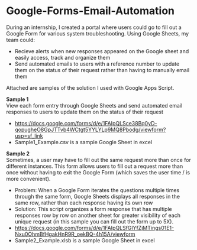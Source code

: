 # Google-Forms-Email-Automation

During an internship, I created a portal where users could go to fill out a Google Form for various system troubleshooting. Using Google Sheets, my team could:<br/>
* Recieve alerts when new responses appeared on the Google sheet and easily access, track and organize them
* Send automated emails to users with a reference number to update them on the status of their request rather than having to manually email them</br>

Attached are samples of the solution I used with Google Apps Script. 

**Sample 1**</br>
View each form entry through Google Sheets and send automated email responses to users to update them on the status of their request<br /> 
  * https://docs.google.com/forms/d/e/1FAIpQLSce38Bq0yD-qopugheO8GpJTTvb4WCtgt5YYLYLp9MQ8Pbodg/viewform?usp=sf_link
  * Sample1_Example.csv is a sample Google Sheet in excel

**Sample 2**</br>
Sometimes, a user may have to fill out the same request more than once for different instances. This form allows users to fill out a request more than once without having to exit the Google Form (which saves the user time / is more convenient).</br>
* Problem: When a Google Form iterates the questions multiple times through the same form, Google Sheets displays all responses in the same row, rather than each response having its own row
* Solution: This script organizes a form response that has multiple responses row by row on another sheet for greater visibility of each unique request (in this sample you can fill out the form up to 5X).
* https://docs.google.com/forms/d/e/1FAIpQLSfGlYfZjMTings01E1-Nxu0OhmBfHgakHnR9R_oekBQ-4h15A/viewform
* Sample2_Example.xlsb is a sample Google Sheet in excel
